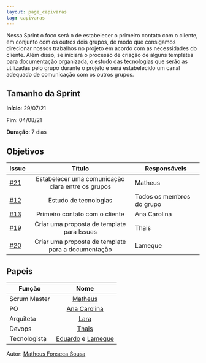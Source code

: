 ```yaml
---
layout: page_capivaras
tag: capivaras
---
```


Nessa Sprint o foco será o de estabelecer o primeiro contato com o cliente, em conjunto com os outros dois grupos, de modo que consigamos direcionar nossos trabalhos no projeto em acordo com 
as necessidades do cliente. Além disso, se iniciará o processo de criação de alguns templates para documentação organizada, o estudo das tecnologias que serão as utilizadas pelo grupo durante o projeto
e será estabelecido um canal adequado de comunicação com os outros grupos.

## Tamanho da Sprint

**Início**: 29/07/21

**Fim**: 04/08/21

**Duração**: 7 dias

## Objetivos

| Issue |            Título            |        Responsáveis         | 
|-------|:----------------------------:|-----------------------------|
| [#21](https://github.com/fga-eps-mds/2021-1-Bot/issues/21) | Estabelecer uma comunicação clara entre os grupos | Matheus |
| [#12](https://github.com/fga-eps-mds/2021-1-Bot/issues/12) | Estudo de tecnologias | Todos os membros do grupo |
| [#13](https://github.com/fga-eps-mds/2021-1-Bot/issues/13) | Primeiro contato com o cliente | Ana Carolina |
| [#19](https://github.com/fga-eps-mds/2021-1-Bot/issues/19) | Criar uma proposta de template para Issues | Thais |
| [#20](https://github.com/fga-eps-mds/2021-1-Bot/issues/20) | Criar uma proposta de template para a documentação | Lameque |

## Papeis

|      Função      |            Nome            |
|------------------|:--------------------------:|
| Scrum Master | [Matheus](https://github.com/gatotabaco) |
| PO | [Ana Carolina](https://github.com/AnaCarolinaRodriguesLeite) |
| Arquiteta | [Lara](https://github.com/gatotabaco) |
| Devops | [Thais](https://github.com/thais-ra) |
| Tecnologista | [Eduardo]() e [Lameque](https://github.com/LamequeFernandes) |

Autor: [Matheus Fonseca Sousa](https://github.com/gatotabaco)


